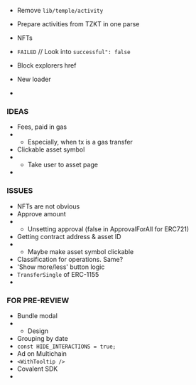 - Remove `lib/temple/activity`

- Prepare activities from TZKT in one parse
- NFTs
- `FAILED` // Look into `successful": false`
- Block explorers href
- New loader
-

### IDEAS
- Fees, paid in gas
- - Especially, when tx is a gas transfer
- Clickable asset symbol
- - Take user to asset page
-

### ISSUES
- NFTs are not obvious
- Approve amount
- - Unsetting approval (false in ApprovalForAll for ERC721)
- Getting contract address & asset ID
- - Maybe make asset symbol clickable
- Classification for operations. Same?
- 'Show more/less' button logic
- `TransferSingle` of ERC-1155
-

### FOR PRE-REVIEW
- Bundle modal
- - Design
- Grouping by date
- `const HIDE_INTERACTIONS = true;`
- Ad on Multichain
- `<WithTooltip />`
- Covalent SDK
-
